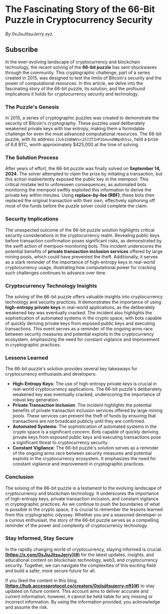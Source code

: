 # The Fascinating Story of the 66-Bit Puzzle in Cryptocurrency Security  
_By 0xJiuJitsuJerry.xyz_

## Subscribe  

In the ever-evolving landscape of cryptocurrency and blockchain technology, the recent solving of the **66-bit puzzle** has sent shockwaves through the community. This cryptographic challenge, part of a series created in 2015, was designed to test the limits of Bitcoin's security and the power of computational resources. In this article, we delve into the fascinating story of the 66-bit puzzle, its solution, and the profound implications it holds for cryptocurrency security and technology.

### The Puzzle's Genesis

In 2015, a series of cryptographic puzzles was created to demonstrate the security of Bitcoin's cryptography. These puzzles used deliberately weakened private keys with low entropy, making them a formidable challenge for even the most advanced computational resources. The 66-bit puzzle, with its address `13zb1hQbWVsc2S7ZTZnP2G4undNNpdh5so`, held a prize of 6.6 BTC, worth approximately $425,000 at the time of solving.

### The Solution Process

After years of effort, the 66-bit puzzle was finally solved on **September 14, 2024**. The solver attempted to claim the prize by initiating a transaction, but this action inadvertently exposed the public key in the mempool. This critical mistake led to unforeseen consequences, as automated bots monitoring the mempool swiftly exploited this information to derive the private key within minutes. Using **replace-by-fee (RBF)**, these bots then replaced the original transaction with their own, effectively siphoning off most of the funds before the puzzle solver could complete the claim.

### Security Implications

The unexpected outcome of the 66-bit puzzle solution highlights critical security considerations in the cryptocurrency realm. Revealing public keys before transaction confirmation poses significant risks, as demonstrated by the swift action of mempool-monitoring bots. This incident underscores the potential benefits of **private transaction inclusion services** offered by large mining pools, which could have prevented the theft. Additionally, it serves as a stark reminder of the importance of high-entropy keys in real-world cryptocurrency usage, illustrating how computational power for cracking such challenges continues to advance over time.

### Cryptocurrency Technology Insights

The solving of the 66-bit puzzle offers valuable insights into cryptocurrency technology and security practices. It demonstrates the importance of using **high-entropy private keys** in real-world applications, as the deliberately weakened key was eventually cracked. The incident also highlights the sophistication of automated systems in the crypto space, with bots capable of quickly deriving private keys from exposed public keys and executing transactions. This event serves as a reminder of the ongoing arms race between security measures and potential exploits in the cryptocurrency ecosystem, emphasizing the need for constant vigilance and improvement in cryptographic practices.

### Lessons Learned

The 66-bit puzzle's solution provides several key takeaways for cryptocurrency enthusiasts and developers:

- **High-Entropy Keys**: The use of high-entropy private keys is crucial in real-world cryptocurrency applications. The 66-bit puzzle's deliberately weakened key was eventually cracked, underscoring the importance of robust key generation.
- **Private Transaction Inclusion**: The incident highlights the potential benefits of private transaction inclusion services offered by large mining pools. These services can prevent the theft of funds by ensuring that transactions are not broadcast publicly until they are confirmed.
- **Automated Systems**: The sophistication of automated systems in the crypto space is a significant concern. Bots capable of quickly deriving private keys from exposed public keys and executing transactions pose a significant threat to cryptocurrency security.
- **Constant Vigilance**: The 66-bit puzzle's solution serves as a reminder of the ongoing arms race between security measures and potential exploits in the cryptocurrency ecosystem. It emphasizes the need for constant vigilance and improvement in cryptographic practices.

### Conclusion

The solving of the 66-bit puzzle is a testament to the evolving landscape of cryptocurrency and blockchain technology. It underscores the importance of high-entropy keys, private transaction inclusion, and constant vigilance in cryptographic practices. As we continue to push the boundaries of what is possible in the crypto space, it is crucial to remember the lessons learned from this cryptographic odyssey. Whether you are a seasoned developer or a curious enthusiast, the story of the 66-bit puzzle serves as a compelling reminder of the power and complexity of cryptocurrency technology.

### Stay Informed, Stay Secure

In the rapidly changing world of cryptocurrency, staying informed is crucial. **[https://x.com/0xJiuJitsuJerry](#)** for the latest updates, insights, and educational content on blockchain technology, web3, and cryptocurrency security. Together, we can navigate the complexities of this exciting field and build a safer, more secure future for all.

If you liked the content in this blog, **[https://hub.accessprotocol.co/creators/0xjiujitsujerry-nft](#)** to stay updated on future content. This account aims to deliver accurate and current information; however, it cannot be held liable for any missing or incorrect information. By using the information provided, you acknowledge and assume the risk.
